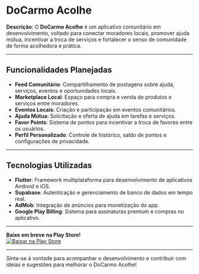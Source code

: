 
# DoCarmo Acolhe

**Descrição**: O **DoCarmo Acolhe** é um aplicativo comunitário em desenvolvimento, voltado para conectar moradores locais, promover ajuda mútua, incentivar a troca de serviços e fortalecer o senso de comunidade de forma acolhedora e prática.

---

## Funcionalidades Planejadas

- **Feed Comunitário**: Compartilhamento de postagens sobre ajuda, serviços, eventos e oportunidades locais.
- **Marketplace Local**: Espaço para compra e venda de produtos e serviços entre moradores.
- **Eventos Locais**: Criação e participação em eventos comunitários.
- **Ajuda Mútua**: Solicitação e oferta de ajuda em tarefas e serviços.
- **Favor Points**: Sistema de pontos para incentivar a troca de favores entre os usuários.
- **Perfil Personalizado**: Controle de histórico, saldo de pontos e configurações de privacidade.

---

## Tecnologias Utilizadas

- **Flutter**: Framework multiplataforma para desenvolvimento de aplicativos Android e iOS.
- **Supabase**: Autenticação e gerenciamento de banco de dados em tempo real.
- **AdMob**: Integração de anúncios para monetização do app.
- **Google Play Billing**: Sistema para assinaturas premium e compras no aplicativo.

---

**Baixe em breve na Play Store!**  
[![Baixar na Play Store](https://developer.android.com/images/brand/pt-br_generic_rgb_wo_60.png)](https://play.google.com/store/apps)

---

Sinta-se à vontade para acompanhar o desenvolvimento e contribuir com ideias e sugestões para melhorar o DoCarmo Acolhe!
